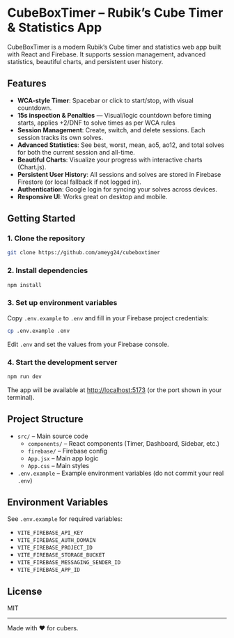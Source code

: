 # CubeBoxTimer – Rubik’s Cube Timer & Statistics App

CubeBoxTimer is a modern Rubik’s Cube timer and statistics web app built with React and Firebase. It supports session management, advanced statistics, beautiful charts, and persistent user history.

## Features

- **WCA-style Timer**: Spacebar or click to start/stop, with visual countdown.
- **15s inspection & Penalties** — Visual/logic countdown before timing starts, applies +2/DNF to solve times as per WCA rules
- **Session Management**: Create, switch, and delete sessions. Each session tracks its own solves.
- **Advanced Statistics**: See best, worst, mean, ao5, ao12, and total solves for both the current session and all-time.
- **Beautiful Charts**: Visualize your progress with interactive charts (Chart.js).
- **Persistent User History**: All sessions and solves are stored in Firebase Firestore (or local fallback if not logged in).
- **Authentication**: Google login for syncing your solves across devices.
- **Responsive UI**: Works great on desktop and mobile.

## Getting Started

### 1. Clone the repository
```sh
git clone https://github.com/ameyg24/cubeboxtimer
```

### 2. Install dependencies
```sh
npm install
```

### 3. Set up environment variables
Copy `.env.example` to `.env` and fill in your Firebase project credentials:
```sh
cp .env.example .env
```
Edit `.env` and set the values from your Firebase console.

### 4. Start the development server
```sh
npm run dev
```

The app will be available at [http://localhost:5173](http://localhost:5173) (or the port shown in your terminal).

## Project Structure

- `src/` – Main source code
  - `components/` – React components (Timer, Dashboard, Sidebar, etc.)
  - `firebase/` – Firebase config
  - `App.jsx` – Main app logic
  - `App.css` – Main styles
- `.env.example` – Example environment variables (do not commit your real `.env`)

## Environment Variables
See `.env.example` for required variables:
- `VITE_FIREBASE_API_KEY`
- `VITE_FIREBASE_AUTH_DOMAIN`
- `VITE_FIREBASE_PROJECT_ID`
- `VITE_FIREBASE_STORAGE_BUCKET`
- `VITE_FIREBASE_MESSAGING_SENDER_ID`
- `VITE_FIREBASE_APP_ID`

## License
MIT

---

Made with ❤️ for cubers.
